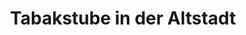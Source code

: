 ---
title: "Tabakstube in der Altstadt"
url: /moers/tabakstube-in-der-altstadt/
shop: Spirituosen
---